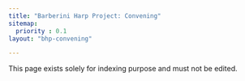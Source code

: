 ```yaml
---
title: "Barberini Harp Project: Convening"
sitemap:
  priority : 0.1
layout: "bhp-convening"

---
```

This page exists solely for indexing purpose and must not be edited.